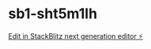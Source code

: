 # sb1-sht5m1lh

[Edit in StackBlitz next generation editor ⚡️](https://stackblitz.com/~/github.com/BlackintoshSolutions/sb1-sht5m1lh)